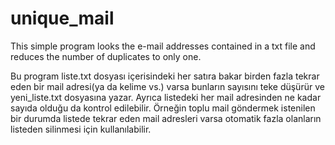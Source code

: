 # unique_mail
This simple program looks the e-mail addresses contained in a txt file and reduces the number of duplicates to only one.

Bu program liste.txt dosyası içerisindeki her satıra bakar birden fazla tekrar eden bir mail adresi(ya da kelime vs.) varsa bunların sayısını teke düşürür ve yeni_liste.txt dosyasına yazar.
Ayrıca listedeki her mail adresinden ne kadar sayıda olduğu da kontrol edilebilir.
Örneğin toplu mail göndermek istenilen bir durumda listede tekrar eden mail adresleri varsa otomatik fazla olanların listeden silinmesi için kullanılabilir.
